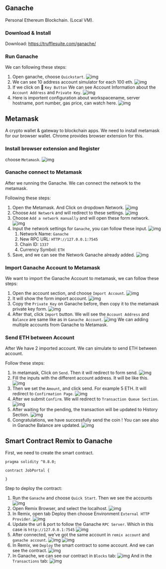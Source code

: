 ## Ganache
Personal Ethereum Blockchain. (Local VM).

### Download & Install
Download: https://trufflesuite.com/ganache/

### Run Ganache
We can following these steps:
1. Open ganache, choose `Quickstart`. ![img](assets/ganache-launch.png)
2. We can see 10 address account simulator for each 100 eth. ![img](assets/ganache-account.png)
3. If we click on :key: `Key Button` We can see Account Information about the `Account Address` and `Private Key`. ![img](assets/ganache-account-info.png)
4. Here is importent configuration about workspacename, server hostname, port number, gas price, can watch here. ![img](assets/ganache-configuration.png)

## Metamask
A crypto wallet & gateway to blockchain apps.  We need to install metamask for our browser wallet. Chrome provides browser extension for this.

### Install browser extension and Register
choose `Metamask`. ![img](assets/metamask-browser-extension.png)

### Ganache connect to Metamask

After we running the Ganache. We can connect the network to the metamask.

Following these steps:
1. Open the Metamask. And Click on dropdown Network. ![img](assets/metamask-networks.png)
2. Choose `Add Network` and will redirect to these settings. ![img](assets/metamask-network-config.png)
3. Choose `Add a network manually` and will open these form network. ![img](assets/metamask-add-network-manually.png)
4. Input the network settings for `Ganache`, you can follow these input. ![img](assets/metamask-add-network-ganache.png)
   1.  Network Name: `Ganache`
   2.  New RPC URL: `HTTP://127.0.0.1:7545`
   3.  Chain ID: `1337`
   4.  Currency Symbol: `ETH`
5. Save, and we can see the Network Ganache already added. ![img](assets/metamask-network-ganache.png)

### Import Ganache Account to Metamask
We want to import the Ganache Account to metamask, we can follow these steps:
1. Open the account section, and choose `Import Account`. ![img](assets/metamask-import-account.png)
2. It will show the form import account. ![img](assets/metamask-form-account.png)
3. Copy the `Private Key` on Ganache before, then copy it to the metamask private key form. ![img](assets/ganache-account-info.png)
4. After that, click `Import` button. We will see the `Account Address` and `Balance` are same like as in `Ganache Account`. ![img](assets/metamask-ganache-account-imported.png) We can adding multiple accounts from Ganache to Metamask.

### Send ETH between Account
After We have 2 imported account. We can simulate to send ETH between account.

Follow these steps:
1. In metamask, Click on `Send`. Then it will redirect to form send. ![img](assets/metamask-send.png)
2. Fill the inputs with the different account address. It will be like this. ![img](assets/metamask-send-to-account-3.png)
3. Then we set the `Amount`, and click send. For example 5 ETH. It will redirect to `Confirmation Page`. ![img](assets/metamask-send-confirmation.png)
4. After we submit `Confirm`. We will redirect to `Transaction Queue Section`. ![img](assets/metamask-transaction-queue.png) 
5. After waiting for the pending, the transaction will be updated to History Section. ![img](assets/metamask-transaction-history.png)
6. Congratulations, we have successfully send the coin ! You can see also in Ganache Balance are updated. ![img](assets/ganache-after-transaction.png)

## Smart Contract Remix to Ganache

First, we need to create the smart contract.
```solidity
pragma solidity ^0.8.0;

contract JobPortal {
   
}
```

Step to deploy the contract:
1. Run the `Ganache` and choose `Quick Start`. Then we see the accounts ![img](assets/ganache-account.png)
2. Open Remix Browser, and select the localhost. ![img](assets/remix-local.png)
3. In Remix, open tab Deploy then choose Environment `External HTTP Provider`. ![img](assets/remix-external-http-provider.png)
4. Update the url & port to follow the Ganache `RPC Server`. Which in this case is `http://127.0.0.1:7545` ![img](assets/ganache-rpc-server.png)
5. After connected, we've got the same account in `remix account` and `ganache account`. ![img](assets/remix-account-same.png) ![img](assets/ganache-account-same.png)
6. In Remix, we `Deploy` the smart contract to some account. And we can see the contract. ![img](assets/remix-deployed.png)
7. In Ganache, we can see our contract in `Blocks` tab: ![img](assets/ganache-deployed-blocks.png) And in the `Transactions` tab: ![img](assets/ganache-deployed-transactions.png)
